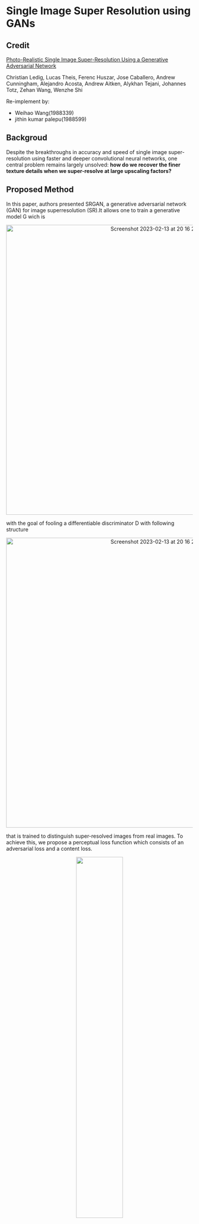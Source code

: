 # Single Image Super Resolution using GANs
## Credit
[Photo-Realistic Single Image Super-Resolution Using a Generative Adversarial Network](https://arxiv.org/abs/1609.04802)


Christian Ledig, Lucas Theis, Ferenc Huszar, Jose Caballero, Andrew Cunningham, Alejandro Acosta, Andrew Aitken, Alykhan Tejani, Johannes Totz, Zehan Wang, Wenzhe Shi


Re-implement by:
 - Weihao Wang(1988339)
 - jithin kumar palepu(1988599)
## Backgroud
Despite the breakthroughs in accuracy and speed of single image super-resolution using faster and deeper convolutional neural networks, one central problem remains largely unsolved: **how do we recover the finer texture details when we super-resolve at large upscaling factors?**
## Proposed Method
In this paper, authors presented SRGAN, a generative adversarial network (GAN) for image superresolution (SR).It allows one to train a generative model G wich is

<p align="center">
<img width="783" alt="Screenshot 2023-02-13 at 20 16 25" src="https://github.com/https-deeplearning-ai/GANs-Public/blob/master/SRGAN-Generator.png?raw=true">
</p>

with the goal of fooling a differentiable discriminator D with following structure

<p align="center">
<img width="783" alt="Screenshot 2023-02-13 at 20 16 25" src="https://github.com/https-deeplearning-ai/GANs-Public/blob/master/SRGAN-Discriminator.png?raw=true">
</p>

that is trained to distinguish super-resolved images from real images.
To achieve this, we propose a perceptual loss function which consists of an adversarial loss and a content loss.

<p align="center">
 <img src="https://user-images.githubusercontent.com/50286429/218705342-d7062804-50b9-4fe5-a22c-a1ca602374d2.png"  width='50%' height='50%'/>
 
</p>



The adversarial loss pushes our solution to the natural image manifold using a discriminator network that is trained to differentiate between the super-resolved images and original photo-realistic images.
<p align="center">

  <img src="https://user-images.githubusercontent.com/50286429/218705557-3d6aac46-5a3b-4b11-95fa-85e31164d3a5.png"  width='50%' height='50%'/>
</p>

In addition, we use a VGG content loss motivated by perceptual similarity instead of similarity in pixel space.
<p align="center">
  <img src="https://user-images.githubusercontent.com/50286429/218706873-ec46ed92-5b6a-4dfc-ad18-7c5109123a3a.png"  width='50%' height='50%'/>
</p>


All in all, they trained their model for estimating optimal parameters to minimize the loss function they provied, which is
<p align="center">
 <img src="https://user-images.githubusercontent.com/50286429/218706661-45c85a26-d489-4d1d-8aad-ca37a6ec28dd.png"  width='50%' height='50%'/>
</p>

## Instructions
We re-implement the method proposed in this paper using two different frameworks，they are:
1. Tensorflow which can be found on going to SRGAN-Tensorflow
2. Pytorch which can be found on going to SRGAN-PyTorch 












